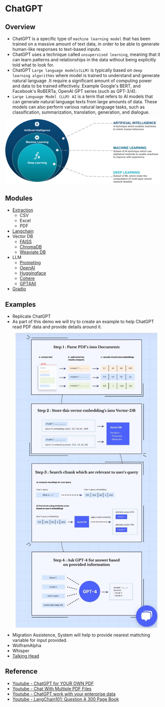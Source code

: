 # ChatGPT

## Overview
- ChatGPT is a specific type of `machine learning model` that has been trained on a massive amount of text data, in order to be able to generate human-like responses to text-based inputs.
- ChatGPT uses a technique called `unsupervised learning`, meaning that it can learn patterns and relationships in the data without being explicitly told what to look for.
- ChatGPT `Large language models(LLM)` is typically based on `deep learning algorithms` where model is trained to understand and generate natural language .It require a significant amount of computing power and data to be trained effectively. Example Google's BERT, and Facebook's RoBERTa, OpenAI GPT series (such as GPT-3/4).
- `Large Language Model (LLM) AI` is a term that refers to AI models that can generate natural language texts from large amounts of data. These models can also perform various natural language tasks, such as classification, summarization, translation, generation, and dialogue.

![](./01-images/AI-vs-ML-vs-Deep-Learning.png)

## Modules
- [Extraction](./02-modules/01-extraction/extraction.md)
  - CSV
  - Excel
  - PDF
- [Langchain](./02-modules/02-langchain/langchain.md)
- Vector DB
  - [FAISS](./02-modules/03-weaviate/faiss.md)
  - [ChromaDB](./02-modules/03-weaviate/chroma.md)
  - [Weaviate DB](./02-modules/03-weaviate/weavite.md)
- LLM
  - [Prompting](./02-modules/04-llm/prompting.md)
  - [OpenAI](./02-modules/04-llm/openai.md)
  - [Huggingface](./02-modules/04-llm/hugginface.md)
  - [Cohere](./02-modules/04-llm/cohere.md)
  - [GPT4All](./02-modules/04-llm/gpt4all.md)
- [Gradio](./02-modules/05-gradio/gradio.md)

## Examples
- Replicate ChatGPT
- As part of this demo we will try to create an example to help ChatGPT read PDF data and provide details around it.
  ![](./01-images/DocumentGPT.jpeg)
- Migration Assistence, System will help to provide nearest mattching variable for input provided.
- WolframAlpha
- Whisper
- [Talking Head](https://huggingface.co/spaces/JavaFXpert/Chat-GPT-LangChain)

## Reference
- [Youtube - ChatGPT for YOUR OWN PDF](https://www.youtube.com/watch?v=TLf90ipMzfE)
- [Youtube - Chat With Multiple PDF Files](https://youtu.be/Ix9WIZpArm0)
- [Youtube - ChatGPT work with your enterprise data](https://www.youtube.com/watch?v=tW2EA4aZ_YQ)
- [Youtube - LangChain101: Question A 300 Page Book](https://www.youtube.com/watch?v=h0DHDp1FbmQ)